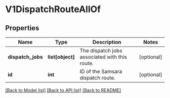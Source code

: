 # V1DispatchRouteAllOf

## Properties
Name | Type | Description | Notes
------------ | ------------- | ------------- | -------------
**dispatch_jobs** | **list[object]** | The dispatch jobs associated with this route. | [optional] 
**id** | **int** | ID of the Samsara dispatch route. | [optional] 

[[Back to Model list]](../README.md#documentation-for-models) [[Back to API list]](../README.md#documentation-for-api-endpoints) [[Back to README]](../README.md)


